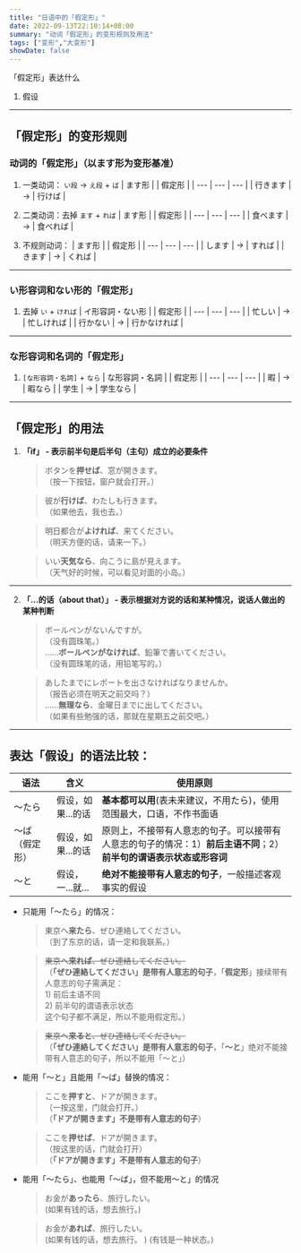 ```yaml
---
title: "日语中的「假定形」"
date: 2022-09-13T22:10:14+08:00
summary: "动词「假定形」的变形规则及用法"
tags: ["变形","大变形"]
showDate: false
---
```


「假定形」表达什么
1. 假设

---
## 「假定形」的变形规则

### 动词的「假定形」（以ます形为变形基准）
1. 一类动词： `い段` → `え段` + `ば`
    | ます形 |  | 假定形 |
    | --- | --- | --- |
    | 行きます | → | 行けば |

2. 二类动词：去掉 `ます` + `れば`
    | ます形 |  | 假定形 |
    | --- | --- | --- |
    | 食べます | → | 食べれば |

3. 不规则动词：
    | ます形 |  | 假定形 |
    | --- | --- | --- |
    | します | → | すれば |
    | きます | → | くれば |

---
### い形容词和ない形的「假定形」
1. 去掉 `い` + `ければ`
    | イ形容詞・ない形 |  | 假定形 |
    | --- | --- | --- |
    | 忙しい | → | 忙しければ |
    | 行かない | → | 行かなければ |

---
### な形容词和名词的「假定形」
1. `[な形容詞・名詞]` + `なら`
    | な形容詞・名詞 |  | 假定形 |
    | --- | --- | --- |
    | 暇 | → | 暇なら |
    | 学生 | → | 学生なら |

---
## 「假定形」的用法
1. **「if」 - 表示前半句是后半句（主句）成立的必要条件**
    > ボタンを**押せば**、窓が開きます。  
     （按一下按钮，窗户就会打开。）

    > 彼が**行けば**、わたしも行きます。  
     （如果他去，我也去。）

    > 明日都合が**よければ**、来てください。  
     （明天方便的话，请来一下。）

    > いい**天気なら**、向こうに島が見えます。  
     （天气好的时候，可以看见对面的小岛。）

---
2. **「...的话（about that）」 - 表示根据对方说的话和某种情况，说话人做出的某种判断**
    > ボールペンがないんですが。  
     （没有圆珠笔。）  
      ......**ボールペンがなければ**、鉛筆で書いてください。  
     （没有圆珠笔的话，用铅笔写的。）

    > あしたまでにレポートを出さなければなりませんか。  
     （报告必须在明天之前交吗？）  
      ......**無理なら**、金曜日までに出してください。  
     （如果有些勉强的话，那就在星期五之前交吧。）

---
## 表达「假设」的语法比较：
| 语法 | 含义 | 使用原则 |
| --- | --- | --- |
| 〜たら | 假设，如果...的话 | **基本都可以用**(表未来建议，不用たら)，使用范围最大，口语，不作书面语 |
| 〜ば（假定形） | 假设，如果...的话 | 原则上，不接带有人意志的句子。可以接带有人意志的句子的情况：1）**前后主语不同**；2）**前半句的谓语表示状态或形容词** |
| 〜と | 假设，一...就... | **绝对不能接带有人意志的句子**，一般描述客观事实的假设 |

- 只能用「〜たら」的情况：
    > 東京へ**来たら**、ぜひ連絡してください。  
     （到了东京的话，请一定和我联系。）

    > ~~東京へ**来れば**、ぜひ連絡してください。~~  
    （**「ぜひ連絡してください」是带有人意志的句子**，「**假定形**」接续带有人意志的句子需满足：  
        1) 前后主语不同  
        2) 前半句的谓语表示状态  
        这个句子都不满足，所以不能用假定形。）

    > ~~東京へ**来ると**、ぜひ連絡してください。~~  
    （**「ぜひ連絡してください」是带有人意志的句子**，「**〜と**」绝对不能接带有人意志的句子，所以不能用「〜と」）

- 能用「〜と」且能用「〜ば」替换的情况：
    > ここを**押すと**、ドアが開きます。  
     （一按这里，门就会打开。）  
     （**「ドアが開きます」不是带有人意志的句子**）

    > ここを**押せば**、ドアが開きます。  
     （按这里的话，门就会打开）  
     （**「ドアが開きます」不是带有人意志的句子**）

- 能用「〜たら」、也能用「〜ば」，但不能用〜と」的情况
    > お金が**あったら**、旅行したい。  
    (如果有钱的话，想去旅行。)

    > お金が**あれば**、旅行したい。  
    (如果有钱的话，想去旅行。 ) 
    (有钱是一种状态。)